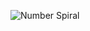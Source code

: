 ![Number Spiral](https://github.com/VanHoang110802/Competitive_Programming/assets/108053955/1d5c2cea-d1ef-4b99-bc63-230ab1a21173)
